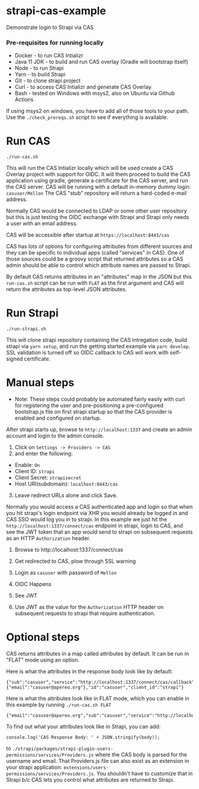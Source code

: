 # strapi-cas-example
Demonstrate login to Strapi via CAS

### Pre-requisites for running locally
- Docker - to run CAS Intializr
- Java 11 JDK - to build and run CAS overlay (Gradle will bootstrap itself)
- Node - to run Strapi
- Yarn - to build Strapi
- Git - to clone strapi project
- Curl - to access CAS Intializr and generate CAS Overlay
- Bash - tested on Windows with msys2, also on Ubuntu via Github Actions

If using msys2 on windows, you have to add all of those tools to your path. 
Use the `./check_prereqs.sh` script to see if everything is available.


# Run CAS
```
./run-cas.sh
```
This will run the CAS Intializr locally which will be used create a CAS Overlay project with support for OIDC. 
It will them proceed to build the CAS application using gradle, generate a certificate for the CAS server, and run the CAS server.
CAS will be running with a default in-memory dummy login: `casuser/Mellon`
The CAS "stub" repository will return a hard-coded e-mail address. 

Normally CAS would be connected to LDAP or some other user repository but this is just testing the OIDC exchange with Strapi
and Strapi only needs a user with an email address.

CAS will be accessible after startup at `https://localhost:8443/cas` 

CAS has lots of options for configuring attributes from different sources and they can be specific to individual apps
(called "services" in CAS). One of those sources could be a groovy script that returned attributes so a CAS admin should be 
able to control which attribute names are passed to Strapi. 

By default CAS returns attributes in an "attributes" map in the JSON but this `run-cas.sh` script can be run with `FLAT` as the first argument 
and CAS will return the attributes as top-level JSON attributes. 

# Run Strapi
```
./run-strapi.sh
```
This will clone strapi repository containing the CAS intregation code, build strapi via `yarn setup`, 
and run the getting started example via `yarn develop`. 
SSL validation is turned off so OIDC callback to CAS will work with self-signed certificate.

# Manual steps
- Note: These steps could probably be automated fairly easily with curl for registering the user and pre-positioning a 
  pre-configured bootstrap.js file on first strapi startup so that the CAS provider is enabled and configured on startup.

After strapi starts up, browse to `http://localhost:1337` and create an admin account and login to the admin console.

1. Click on `Settings -> Providers -> CAS`
2. and enter the following:
- Enable: `On`
- Client ID: `strapi`
- Client Secret: `strapisecret`
- Host URI(subdomain): `localhost:8443/cas`
3. Leave redirect URLs alone and click Save.

Normally you would access a CAS authenticated app and login so that when you hit strapi's login endpoint via XHR you 
would already be logged in and CAS SSO would log you in to strapi. 
In this example we just hit the `http://localhost:1337/connect/cas` endpoint in strapi, 
login to CAS, and see the JWT token that an app would send to strapi on subsequent requests as an HTTP `Authorization` header.

1. Browse to http://localhost:1337/connect/cas

2. Get redirected to CAS, plow through SSL warning

3. Login as `casuser` with password of `Mellon`

4. OIDC Happens

5. See JWT 

6. Use JWT as the value for the `Authorization` HTTP header on subsequent requests to strapi that require authentication. 


# Optional steps
CAS returns attributes in a map called attributes by default. It can be run in "FLAT" mode using an option. 

Here is what the attributes in the response body look like by default:
```
{"sub":"casuser","service":"http://localhost:1337/connect/cas/callback","auth_time":1615051264,"attributes":{"email":"casuser@apereo.org"},"id":"casuser","client_id":"strapi"}
```

Here is what the attributes look like in FLAT mode, which you can enable in this example by running `./run-cas.sh FLAT`
```
{"email":"casuser@apereo.org","sub":"casuser","service":"http://localhost:1337/connect/cas/callback","auth_time":1615052215,"id":"casuser","client_id":"strapi"}

```
To find out what your attributes look like in Strapi, you can add:
```
console.log('CAS Response Body: ' + JSON.stringify(body));
```
to `./strapi/packages/strapi-plugin-users-permissions/services/Providers.js` where the CAS body is parsed for the username and email. That Providers.js file can also exist as an extension in your strapi application: `extensions/users-permissions/services/Providers.js`. You shouldn't have to customize that in Strapi b/c CAS lets you control what attributes are returned to Strapi.
